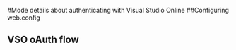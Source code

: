 #Mode details about authenticating with Visual Studio Online
##Configuring web.config

## VSO oAuth flow 
